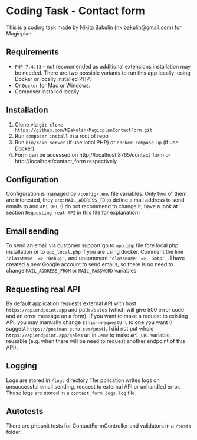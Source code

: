 # Coding Task - Contact form

This is a coding task made by Nikita Bakulin (nk.bakulin@gmail.com) for Magicplan.

## Requirements
* `PHP 7.4.13` - not recommended as additional extensions installation may be needed.
There are two possible variants to run this app locally: using Docker or locally installed PHP.
* Or `Docker` for Mac or Windows.
* Composer installed locally

## Installation
1. Clone via `git clone https://github.com/NBakulin/MagicplanContactForm.git`
2. Run `composer install` in a root of repo
3. Run `bin/cake server` (if use local PHP) or `docker-compose up` (if use Docker)
4. Form can be accessed on http://localhost:8765/contact_form or http://localhost/contact_form respectively

## Configuration
Configuration is managed by `/config/.env` file variables. Only two of them are interested, they are: `MAIL_ADDRESS_TO` to define a mail address to send emails to and `API_URL` (I do not recommend to change it, have a look at section `Requesting real API` in this file for explanation)

## Email sending
To send an email via customer support go to `app.php` file fore local php installation or to `app_local.php` if you are using docker. Comment the line `'className' => 'Debug',` and uncomment `'className' => 'Smtp',`. I have created a new Google account to send emails, so there is no need to change `MAIL_ADDRESS_FROM` or `MAIL_PASSWORD` variables.

## Requesting real API
By default application requests external API with host `https://apiendpoint.app` and path `/sales` (which will give 500 error code and an error message on a form). If you want to make a request to existing API, you may manually change `$this->requestUrl` to one you want (I suggest `https://postman-echo.com/post`). I did not put whole `https://apiendpoint.app/sales` url in `.env` to make `API_URL` variable reusable (e.g. when there will be need to request another endpoint of this API).

## Logging
Logs are stored in `/logs` directory
The pplication writes logs on unsuccessful email sending, request to external API or unhandled error. These logs are stored in a `contact_form_logs.log` file.

## Autotests
There are phpunit tests for ContactFormController and validators in a `/tests` folder.

